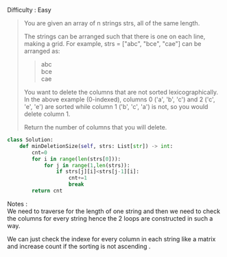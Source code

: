 Difficulty : Easy 

>You are given an array of n strings strs, all of the same length. 
>
>The strings can be arranged such that there is one on each line, making a grid. For example, strs = ["abc", "bce", "cae"] can be arranged as:  
>
>>abc  
>>bce  
>>cae  
>
>You want to delete the columns that are not sorted lexicographically. In the above example (0-indexed), columns 0 ('a', 'b', 'c') and 2 ('c', 'e', 'e') are sorted while column 1 ('b', 'c', 'a') is not, so you would delete column 1.
>
>Return the number of columns that you will delete.

  
  
```python
class Solution:
    def minDeletionSize(self, strs: List[str]) -> int:
        cnt=0
        for i in range(len(strs[0])):
            for j in range(1,len(strs)):
                if strs[j][i]<strs[j-1][i]:
                    cnt+=1
                    break
        return cnt
```

Notes :  
We need to traverse for the length of one string and then we need to check the columns for every string hence the 2 loops are constructed in such a way.   
  
We can just check the indexe for every column in each string like a matrix and increase count if the sorting is not ascending .
